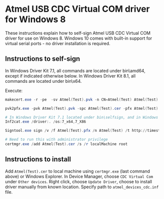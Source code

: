 # Atmel USB CDC Virtual COM driver for Windows 8

These instructions explain how to self-sign Atmel USB CDC Virtual COM driver for use on Windows 8. Windows 10 comes with built-in support for virtual serial ports - no driver installation is required.

## Instructions to self-sign

In Windows Driver Kit 7.1, all commands are located under bin\amd64, except if indicated otherwise below. In Windows Driver Kit 8.1, all commands are located under bin\x64.

Execute:

```powershell
makecert.exe -r -pe  -sv Atmel(Test).pvk -n CN=Atmel(Test) Atmel(Test).cer

pvk2pfx.exe -pvk Atmel(Test).pvk -spc Atmel(Test).cer -pfx Atmel(Test).pfx

# In Windows Driver Kit 7.1 located under bin\selfsign, and in Windows Driver Kit 8.1 located under bin\x86
Inf2cat.exe /driver:. /os:7_x64,7_X86

Signtool.exe sign /v /f Atmel(Test).pfx /n Atmel(Test) /t http://timestamp.verisign.com/scripts/timstamp.dll atmel_devices_cdc.cat

# Need to run this with administrator privilege
certmgr.exe /add Atmel(Test).cer /s /r localMachine root
```

## Instructions to install

Add `Atmel(Test).cer` to local machine using `certmgr.exe` (last command above) or Windows Explorer. In Device Manager, choose `CDC Virtual Com` under `Other devices`. Right click, choose `Update Driver`, choose to install driver manually from known location. Specify path to `atmel_devices_cdc.inf` file.
